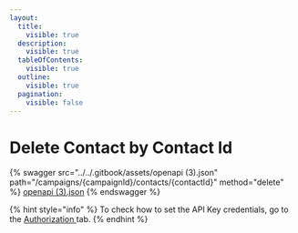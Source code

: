```yaml
---
layout:
  title:
    visible: true
  description:
    visible: true
  tableOfContents:
    visible: true
  outline:
    visible: true
  pagination:
    visible: false
---
```


# Delete Contact by Contact Id

{% swagger src="../../.gitbook/assets/openapi (3).json" path="/campaigns/{campaignId}/contacts/{contactId}" method="delete" %}
[openapi (3).json](<../../.gitbook/assets/openapi (3).json>)
{% endswagger %}

{% hint style="info" %}
To check how to set the API Key credentials, go to the [Authorization ](../authorization.md)tab.
{% endhint %}

